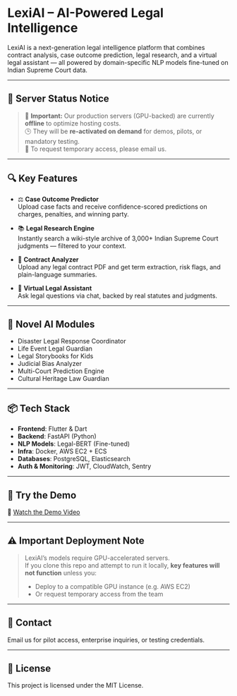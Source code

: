 # LexiAI – AI-Powered Legal Intelligence

LexiAI is a next-generation legal intelligence platform that combines contract analysis, case outcome prediction, legal research, and a virtual legal assistant — all powered by domain-specific NLP models fine-tuned on Indian Supreme Court data.

---

## 🚨 Server Status Notice

> 🛑 **Important:** Our production servers (GPU-backed) are currently **offline** to optimize hosting costs.  
> 🕒 They will be **re-activated on demand** for demos, pilots, or mandatory testing.  
> 📩 To request temporary access, please email us.

---

## 🔍 Key Features

- ⚖️ **Case Outcome Predictor**  
  Upload case facts and receive confidence-scored predictions on charges, penalties, and winning party.

- 📚 **Legal Research Engine**  
  Instantly search a wiki-style archive of 3,000+ Indian Supreme Court judgments — filtered to your context.

- 📄 **Contract Analyzer**  
  Upload any legal contract PDF and get term extraction, risk flags, and plain-language summaries.

- 🤖 **Virtual Legal Assistant**  
  Ask legal questions via chat, backed by real statutes and judgments.

---

## 🧠 Novel AI Modules

- Disaster Legal Response Coordinator  
- Life Event Legal Guardian  
- Legal Storybooks for Kids  
- Judicial Bias Analyzer  
- Multi-Court Prediction Engine  
- Cultural Heritage Law Guardian  

---

## 📦 Tech Stack

- **Frontend**: Flutter & Dart  
- **Backend**: FastAPI (Python)  
- **NLP Models**: Legal-BERT (Fine-tuned)  
- **Infra**: Docker, AWS EC2 + ECS  
- **Databases**: PostgreSQL, Elasticsearch  
- **Auth & Monitoring**: JWT, CloudWatch, Sentry

---

## 🚀 Try the Demo

🔗 [Watch the Demo Video](https://www.youtube.com/watch?v=QeJu2LOooh0)

---

## ⚠️ Important Deployment Note

> LexiAI’s models require GPU-accelerated servers.  
> If you clone this repo and attempt to run it locally, **key features will not function** unless you:
> - Deploy to a compatible GPU instance (e.g. AWS EC2)
> - Or request temporary access from the team

---

## 📨 Contact

Email us for pilot access, enterprise inquiries, or testing credentials.

---

## 📄 License

This project is licensed under the MIT License.
